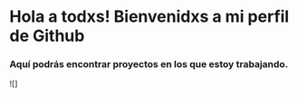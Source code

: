 # Hola a todxs! Bienvenidxs a mi perfil de Github

### Aquí podrás encontrar proyectos en los que estoy trabajando.

![]
